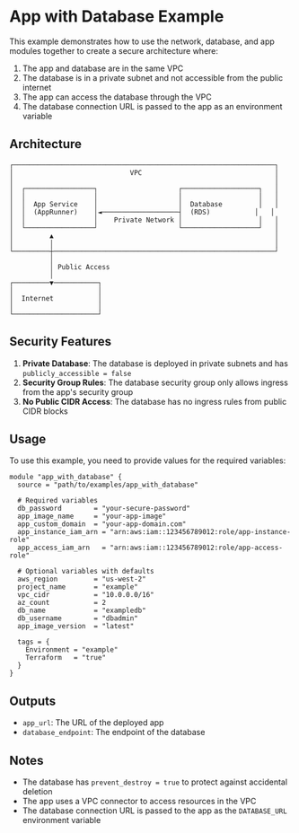 # App with Database Example

This example demonstrates how to use the network, database, and app modules together to create a secure architecture where:

1. The app and database are in the same VPC
2. The database is in a private subnet and not accessible from the public internet
3. The app can access the database through the VPC
4. The database connection URL is passed to the app as an environment variable

## Architecture

```
┌─────────────────────────────────────────────────────────────────┐
│                             VPC                                 │
│                                                                 │
│  ┌─────────────────┐                    ┌───────────────────┐   │
│  │                 │                    │                   │   │
│  │  App Service    │                    │  Database         │   │
│  │  (AppRunner)    │◄───────────────────┤  (RDS)           │   │
│  │                 │    Private Network │                   │   │
│  └─────────────────┘                    └───────────────────┘   │
│         ▲                                                       │
│         │                                                       │
└─────────┼───────────────────────────────────────────────────────┘
          │
          │ Public Access
          │
┌─────────▼───────────┐
│                     │
│  Internet           │
│                     │
└─────────────────────┘
```

## Security Features

1. **Private Database**: The database is deployed in private subnets and has `publicly_accessible = false`
2. **Security Group Rules**: The database security group only allows ingress from the app's security group
3. **No Public CIDR Access**: The database has no ingress rules from public CIDR blocks

## Usage

To use this example, you need to provide values for the required variables:

```hcl
module "app_with_database" {
  source = "path/to/examples/app_with_database"

  # Required variables
  db_password        = "your-secure-password"
  app_image_name     = "your-app-image"
  app_custom_domain  = "your-app-domain.com"
  app_instance_iam_arn = "arn:aws:iam::123456789012:role/app-instance-role"
  app_access_iam_arn   = "arn:aws:iam::123456789012:role/app-access-role"

  # Optional variables with defaults
  aws_region         = "us-west-2"
  project_name       = "example"
  vpc_cidr           = "10.0.0.0/16"
  az_count           = 2
  db_name            = "exampledb"
  db_username        = "dbadmin"
  app_image_version  = "latest"
  
  tags = {
    Environment = "example"
    Terraform   = "true"
  }
}
```

## Outputs

- `app_url`: The URL of the deployed app
- `database_endpoint`: The endpoint of the database

## Notes

- The database has `prevent_destroy = true` to protect against accidental deletion
- The app uses a VPC connector to access resources in the VPC
- The database connection URL is passed to the app as the `DATABASE_URL` environment variable